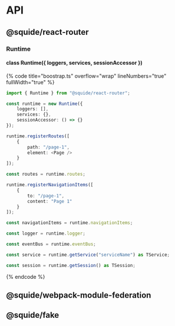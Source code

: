 # API

## @squide/react-router

### Runtime

#### class Runtime({ loggers, services, sessionAccessor })

{% code title="boostrap.ts" overflow="wrap" lineNumbers="true" fullWidth="true" %}
```ts
import { Runtime } from "@squide/react-router";

const runtime = new Runtime({
    loggers: [],
    services: {},
    sessionAccessor: () => {}
});

runtime.registerRoutes([
    {
        path: "/page-1",
        element: <Page />
    }
]);

const routes = runtime.routes;

runtime.registerNavigationItems([
    {
        to: "/page-1",
        content: "Page 1"
    }
]);

const navigationItems = runtime.navigationItems;

const logger = runtime.logger;

const eventBus = runtime.eventBus;

const service = runtime.getService("serviceName") as TService;

const session = runtime.getSession() as TSession;
```
{% endcode %}

## @squide/webpack-module-federation

## @squide/fake
